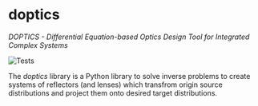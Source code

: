 # doptics
_DOPTICS - Differential Equation-based Optics Design Tool for Integrated Complex Systems_

![Tests](https://github.com/philipplndwhr/doptics/actions/workflows/tests.yml/badge.svg)

The _doptics_ library is a Python library to solve inverse problems to create systems of reflectors (and lenses) which
transfrom origin source distributions and project them onto desired target distributions.
